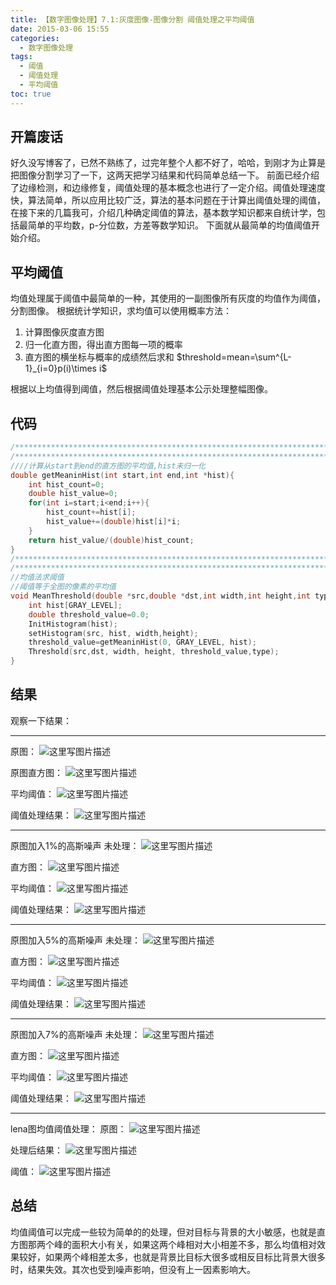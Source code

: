 ```yaml
---
title: 【数字图像处理】7.1:灰度图像-图像分割 阈值处理之平均阈值
date: 2015-03-06 15:55
categories:
  - 数字图像处理
tags:
  - 阈值
  - 阈值处理
  - 平均阈值
toc: true
---
```

## 开篇废话
好久没写博客了，已然不熟练了，过完年整个人都不好了，哈哈，到刚才为止算是把图像分割学习了一下，这两天把学习结果和代码简单总结一下。
前面已经介绍了边缘检测，和边缘修复，阈值处理的基本概念也进行了一定介绍。阈值处理速度快，算法简单，所以应用比较广泛，算法的基本问题在于计算出阈值处理的阈值，在接下来的几篇我可，介绍几种确定阈值的算法，基本数学知识都来自统计学，包括最简单的平均数，p-分位数，方差等数学知识。
下面就从最简单的均值阈值开始介绍。
## 平均阈值
均值处理属于阈值中最简单的一种，其使用的一副图像所有灰度的均值作为阈值，分割图像。
根据统计学知识，求均值可以使用概率方法：
1. 计算图像灰度直方图
2. 归一化直方图，得出直方图每一项的概率
3. 直方图的横坐标与概率的成绩然后求和
$threshold=mean=\sum^{L-1}_{i=0}p(i)\times i$

根据以上均值得到阈值，然后根据阈值处理基本公示处理整幅图像。
## 代码
```c++
/*********************************************************************************/
/*********************************************************************************/
////计算从start到end的直方图的平均值,hist未归一化
double getMeaninHist(int start,int end,int *hist){
    int hist_count=0;
    double hist_value=0;
    for(int i=start;i<end;i++){
        hist_count+=hist[i];
        hist_value+=(double)hist[i]*i;
    }
    return hist_value/(double)hist_count;
}
/*********************************************************************************/
/*********************************************************************************/
//均值法求阈值
//阈值等于全图的像素的平均值
void MeanThreshold(double *src,double *dst,int width,int height,int type){
    int hist[GRAY_LEVEL];
    double threshold_value=0.0;
    InitHistogram(hist);
    setHistogram(src, hist, width,height);
    threshold_value=getMeaninHist(0, GRAY_LEVEL, hist);
    Threshold(src,dst, width, height, threshold_value,type);
}

```
## 结果
观察一下结果：


----------


原图：
![这里写图片描述](http://img.blog.csdn.net/20150306153619281)

原图直方图：
![这里写图片描述](http://img.blog.csdn.net/20150306153757451)

平均阈值：
![这里写图片描述](http://img.blog.csdn.net/20150306153740853)

阈值处理结果：
![这里写图片描述](http://img.blog.csdn.net/20150306153800962)


----------
原图加入1%的高斯噪声
未处理：
![这里写图片描述](http://img.blog.csdn.net/20150306153846280)

直方图：
![这里写图片描述](http://img.blog.csdn.net/20150306154031891)

平均阈值：
![这里写图片描述](http://img.blog.csdn.net/20150306154143932)

阈值处理结果：
![这里写图片描述](http://img.blog.csdn.net/20150306154001846)


----------
原图加入5%的高斯噪声
未处理：
![这里写图片描述](http://img.blog.csdn.net/20150306154122452)

直方图：
![这里写图片描述](http://img.blog.csdn.net/20150306154142685)

平均阈值：
![这里写图片描述](http://img.blog.csdn.net/20150306154311198)

阈值处理结果：
![这里写图片描述](http://img.blog.csdn.net/20150306154324349)


----------
原图加入7%的高斯噪声
未处理：
![这里写图片描述](http://img.blog.csdn.net/20150306154244570)

直方图：
![这里写图片描述](http://img.blog.csdn.net/20150306154424581)

平均阈值：
![这里写图片描述](http://img.blog.csdn.net/20150306154437264)

阈值处理结果：
![这里写图片描述](http://img.blog.csdn.net/20150306154338905)


----------
lena图均值阈值处理：
原图：
![这里写图片描述](http://img.blog.csdn.net/20150306154430401)

处理后结果：
![这里写图片描述](http://img.blog.csdn.net/20150306154457436)

阈值：
![这里写图片描述](http://img.blog.csdn.net/20150306154511975)

## 总结
均值阈值可以完成一些较为简单的的处理，但对目标与背景的大小敏感，也就是直方图那两个峰的面积大小有关，如果这两个峰相对大小相差不多，那么均值相对效果较好，如果两个峰相差太多，也就是背景比目标大很多或相反目标比背景大很多时，结果失效。其次也受到噪声影响，但没有上一因素影响大。

